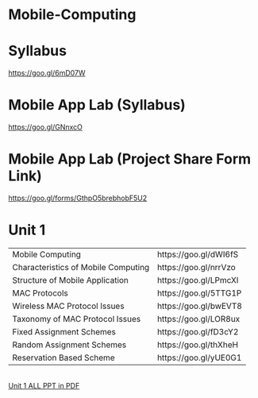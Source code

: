 # Mobile-Computing

# Syllabus
https://goo.gl/6mD07W

# Mobile App Lab (Syllabus)
https://goo.gl/GNnxcO

# Mobile App Lab (Project Share Form Link)
https://goo.gl/forms/GthpO5brebhobF5U2
# Unit 1

<table>
  <tr>
        <td>Mobile Computing</td> 
        <td>https://goo.gl/dWI6fS</td>
  </tr>
  <tr>
        <td>Characteristics of Mobile Computing</td>
        <td>https://goo.gl/nrrVzo</td>
  </tr> 
  <tr>
        <td>Structure of Mobile Application</td>
        <td>https://goo.gl/LPmcXl</td>
  </tr> 
  <tr>
        <td>MAC Protocols</td>
        <td>https://goo.gl/5TTG1P</td>
  </tr>
   <tr>
        <td>Wireless  MAC Protocol  Issues</td>
        <td>https://goo.gl/bwEVT8</td>
  </tr> 
  <tr>
        <td>Taxonomy of MAC Protocol  Issues</td>
        <td>https://goo.gl/LOR8ux</td>
  </tr> 
  
  <tr>
        <td>Fixed Assignment Schemes</td>
        <td>https://goo.gl/fD3cY2</td>
  </tr> 
  <tr>
        <td>Random Assignment Schemes</td>
        <td>https://goo.gl/thXheH</td>
  </tr> 
   <tr>
        <td>Reservation Based Scheme</td>
        <td>https://goo.gl/yUE0G1</td>
  </tr> 
  
</table><br>
<a href="https://goo.gl/qvRaDE">Unit 1 ALL PPT in PDF</a>
<!--
CoCubes -- https://docs.google.com/spreadsheets/d/1VyexYoUmlp4kLSAFUKdrGxqsF-SVAtNWsdqNtCnwCro/edit?usp=sharing
-->
